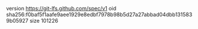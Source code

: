 version https://git-lfs.github.com/spec/v1
oid sha256:f0baf5f1aafe9aee1929e8edbf7978b98b5d27a27abbad04dbb1315839b05927
size 101226

